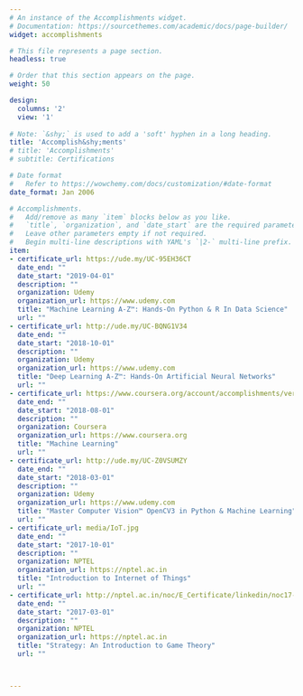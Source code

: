 ```yaml
---
# An instance of the Accomplishments widget.
# Documentation: https://sourcethemes.com/academic/docs/page-builder/
widget: accomplishments

# This file represents a page section.
headless: true

# Order that this section appears on the page.
weight: 50

design:
  columns: '2'
  view: '1'
  
# Note: `&shy;` is used to add a 'soft' hyphen in a long heading.
title: 'Accomplish&shy;ments'
# title: 'Accomplishments'
# subtitle: Certifications

# Date format
#   Refer to https://wowchemy.com/docs/customization/#date-format
date_format: Jan 2006

# Accomplishments.
#   Add/remove as many `item` blocks below as you like.
#   `title`, `organization`, and `date_start` are the required parameters.
#   Leave other parameters empty if not required.
#   Begin multi-line descriptions with YAML's `|2-` multi-line prefix.
item:
- certificate_url: https://ude.my/UC-95EH36CT
  date_end: ""
  date_start: "2019-04-01"
  description: ""
  organization: Udemy
  organization_url: https://www.udemy.com
  title: "Machine Learning A-Z™: Hands-On Python & R In Data Science"
  url: ""
- certificate_url: http://ude.my/UC-BQNG1V34
  date_end: ""
  date_start: "2018-10-01"
  description: ""
  organization: Udemy
  organization_url: https://www.udemy.com
  title: "Deep Learning A-Z™: Hands-On Artificial Neural Networks"
  url: ""
- certificate_url: https://www.coursera.org/account/accomplishments/verify/K59XNAZRU6X3
  date_end: ""
  date_start: "2018-08-01"
  description: ""
  organization: Coursera
  organization_url: https://www.coursera.org
  title: "Machine Learning"
  url: ""
- certificate_url: http://ude.my/UC-Z0VSUMZY
  date_end: ""
  date_start: "2018-03-01"
  description: ""
  organization: Udemy
  organization_url: https://www.udemy.com
  title: "Master Computer Vision™ OpenCV3 in Python & Machine Learning"
  url: "" 
- certificate_url: media/IoT.jpg
  date_end: ""
  date_start: "2017-10-01"
  description: ""
  organization: NPTEL
  organization_url: https://nptel.ac.in
  title: "Introduction to Internet of Things"
  url: ""  
- certificate_url: http://nptel.ac.in/noc/E_Certificate/linkedin/noc17-mg11/NPTEL17MG1126540348FN.jpg
  date_end: ""
  date_start: "2017-03-01"
  description: ""
  organization: NPTEL
  organization_url: https://nptel.ac.in
  title: "Strategy: An Introduction to Game Theory"
  url: ""  



---
```

